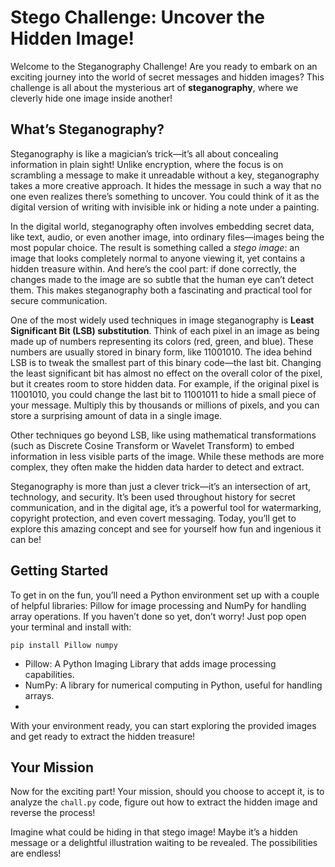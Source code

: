 # Stego Challenge: Uncover the Hidden Image!

Welcome to the Steganography Challenge! Are you ready to embark on an exciting journey into the world of secret messages and hidden images? This challenge is all about the mysterious art of **steganography**, where we cleverly hide one image inside another!

## What’s Steganography?
Steganography is like a magician’s trick—it’s all about concealing information in plain sight! Unlike encryption, where the focus is on scrambling a message to make it unreadable without a key, steganography takes a more creative approach. It hides the message in such a way that no one even realizes there’s something to uncover. You could think of it as the digital version of writing with invisible ink or hiding a note under a painting.

In the digital world, steganography often involves embedding secret data, like text, audio, or even another image, into ordinary files—images being the most popular choice. The result is something called a *stego image*: an image that looks completely normal to anyone viewing it, yet contains a hidden treasure within. And here’s the cool part: if done correctly, the changes made to the image are so subtle that the human eye can’t detect them. This makes steganography both a fascinating and practical tool for secure communication.

One of the most widely used techniques in image steganography is **Least Significant Bit (LSB) substitution**. Think of each pixel in an image as being made up of numbers representing its colors (red, green, and blue). These numbers are usually stored in binary form, like 11001010. The idea behind LSB is to tweak the smallest part of this binary code—the last bit. Changing the least significant bit has almost no effect on the overall color of the pixel, but it creates room to store hidden data. For example, if the original pixel is 11001010, you could change the last bit to 11001011 to hide a small piece of your message. Multiply this by thousands or millions of pixels, and you can store a surprising amount of data in a single image.

Other techniques go beyond LSB, like using mathematical transformations (such as Discrete Cosine Transform or Wavelet Transform) to embed information in less visible parts of the image. While these methods are more complex, they often make the hidden data harder to detect and extract.

Steganography is more than just a clever trick—it’s an intersection of art, technology, and security. It’s been used throughout history for secret communication, and in the digital age, it’s a powerful tool for watermarking, copyright protection, and even covert messaging. Today, you’ll get to explore this amazing concept and see for yourself how fun and ingenious it can be!

## Getting Started
To get in on the fun, you’ll need a Python environment set up with a couple of helpful libraries: Pillow for image processing and NumPy for handling array operations. If you haven’t done so yet, don’t worry! Just pop open your terminal and install with:
```
pip install Pillow numpy
```
* Pillow: A Python Imaging Library that adds image processing capabilities.
* NumPy: A library for numerical computing in Python, useful for handling arrays.
* 
With your environment ready, you can start exploring the provided images and get ready to extract the hidden treasure!

## Your Mission
Now for the exciting part! Your mission, should you choose to accept it, is to analyze the `chall.py` code, figure out how to extract the hidden image and reverse the process! 

Imagine what could be hiding in that stego image! Maybe it’s a hidden message or a delightful illustration waiting to be revealed. The possibilities are endless!
